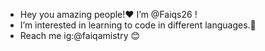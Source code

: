 - Hey you amazing people!❤️ I’m @Faiqs26 !
- I’m interested in learning to code in different languages.👀
- Reach me ig:@faiqamistry 😊

<!---
Faiqs26/Faiqs26 is a ✨ special ✨ repository because its `README.md` (this file) appears on your GitHub profile.
You can click the Preview link to take a look at your changes.
--->
